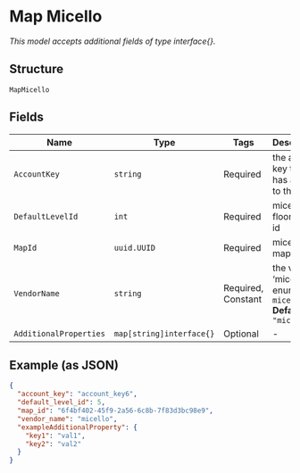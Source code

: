 
# Map Micello

*This model accepts additional fields of type interface{}.*

## Structure

`MapMicello`

## Fields

| Name | Type | Tags | Description |
|  --- | --- | --- | --- |
| `AccountKey` | `string` | Required | the account key that has access to the map |
| `DefaultLevelId` | `int` | Required | micello floor/level id |
| `MapId` | `uuid.UUID` | Required | micello map id |
| `VendorName` | `string` | Required, Constant | the vendor ‘micello’. enum: `micello`<br>**Default**: `"micello"` |
| `AdditionalProperties` | `map[string]interface{}` | Optional | - |

## Example (as JSON)

```json
{
  "account_key": "account_key6",
  "default_level_id": 5,
  "map_id": "6f4bf402-45f9-2a56-6c8b-7f83d3bc98e9",
  "vendor_name": "micello",
  "exampleAdditionalProperty": {
    "key1": "val1",
    "key2": "val2"
  }
}
```

